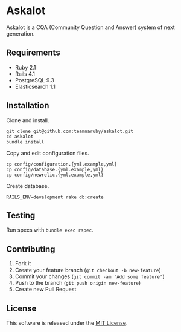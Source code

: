 # Askalot

Askalot is a CQA (Community Question and Answer) system of next generation.

## Requirements

* Ruby 2.1
* Rails 4.1
* PostgreSQL 9.3
* Elasticsearch 1.1

## Installation

Clone and install.

```
git clone git@github.com:teamnaruby/askalot.git
cd askalot
bundle install
```

Copy and edit configuration files.

```
cp config/configuration.{yml.example,yml}
cp config/database.{yml.example,yml}
cp config/newrelic.{yml.example,yml}
```

Create database.

```
RAILS_ENV=development rake db:create
```

## Testing

Run specs with `bundle exec rspec`.

## Contributing

1. Fork it
2. Create your feature branch (`git checkout -b new-feature`)
3. Commit your changes (`git commit -am 'Add some feature'`)
4. Push to the branch (`git push origin new-feature`)
5. Create new Pull Request

## License

This software is released under the [MIT License](LICENSE.md).
